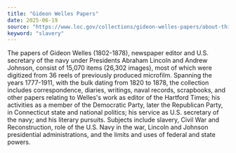 ```yaml
---
title: "Gideon Welles Papers"
date: 2025-06-19
source: "https://www.loc.gov/collections/gideon-welles-papers/about-this-collection/"
keyword: "slavery"
---
```


The papers of Gideon Welles (1802-1878), newspaper editor and U.S. secretary of the navy under Presidents Abraham Lincoln and Andrew Johnson, consist of 15,070 items (26,302 images), most of which were digitized from 36 reels of previously produced microfilm. Spanning the years 1777-1911, with the bulk dating from 1820 to 1878, the collection includes correspondence, diaries, writings, naval records, scrapbooks, and other papers relating to Welles's work as editor of the Hartford Times; his activities as a member of the Democratic Party, later the Republican Party, in Connecticut state and national politics; his service as U.S. secretary of the navy; and his literary pursuits. Subjects include slavery, Civil War and Reconstruction, role of the U.S. Navy in the war, Lincoln and Johnson presidential administrations, and the limits and uses of federal and state powers.

